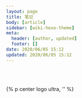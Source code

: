 ```yaml
---
layout: page
title: 笔记
body: [article]
sidebar: [wiki-hexo-theme]
meta:
  header: [author, updated]
  footer: []
date: 2020/06/05 15:12
updated: 2020/06/05 15:12
---
```


<br>
<br>

{% p center logo ultra, '<i class="fal fa-kerning" style="color: #a6d5fa"></i>' %}

